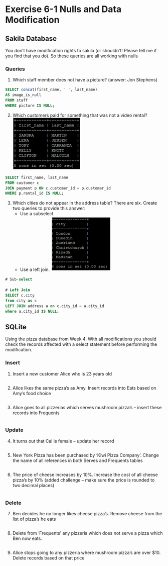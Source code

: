# Exercise 6-1 Nulls and Data Modification

## Sakila Database

You don’t have modification rights to sakila (or shouldn’t! Please tell me if you find that you  do). So these queries are all working with nulls

### Queries

1. Which staff member does not have a picture? (answer: Jon Stephens)
```sql
SELECT concat(first_name, ' ', last_name) 
AS image_is_null 
FROM staff 
WHERE picture IS NULL;
```
2. Which customers paid for something that was not a video rental?
![image-20210919220528636](Week%206/image-20210919220528636.png)
```sql
SELECT first_name, last_name
FROM customer c
JOIN payment p ON c.customer_id = p.customer_id
WHERE p.rental_id IS NULL;
```
3. Which cities do not appear in the address table? There are six. Create two queries to provide this answer: 
   - Use a subselect
   - Use a left join.
   ![image-20210919222450541](Week%206/image-20210919222450541.png)
```sql
# Sub-select

# Left Join
SELECT c.city
from city as c
LEFT JOIN address a on c.city_id = a.city_id
where a.city_id IS NULL; 
```
## SQLite

Using the pizza database from Week 4. With all modifications you should check the records affected  with a select statement before performing the modification. 

### Insert

1. Insert a new customer Alice who is 23 years old
```sql

```

2. Alice likes the same pizza’s as Amy. Insert records into Eats based on Amy’s food choice
```sql

```

3. Alice goes to all pizzerias which serves mushroom pizza’s – insert these records into Frequents
```sql

```
### Update

4. It turns out that Cal is female – update her record
```sql

```
5. New York Pizza has been purchased by ‘Kiwi Pizza Company’. Change the name of all
references in both Serves and Frequents tables
```sql

```
6. The price of cheese increases by 10%. Increase the cost of all cheese pizza’s by 10% (added challenge – make sure the price is rounded to two decimal places)
```sql

```

### Delete 

7. Ben decides he no longer likes cheese pizza’s. Remove cheese from the list of pizza’s he eats
```sql

```
8. Delete from ‘Frequents’ any pizzeria which does not serve a pizza which Ben now eats.
```sql

```
9. Alice stops going to any pizzeria where mushroom pizza’s are over $10. Delete records based on that price
```sql

```